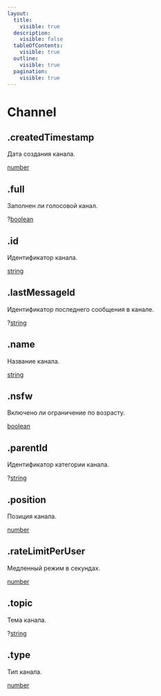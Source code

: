 ```yaml
---
layout:
  title:
    visible: true
  description:
    visible: false
  tableOfContents:
    visible: true
  outline:
    visible: true
  pagination:
    visible: true
---
```


# Channel

## .createdTimestamp

Дата создания канала.

[number](https://developer.mozilla.org/ru/docs/Web/JavaScript/Reference/Global\_Objects/Number)

## .full

Заполнен ли голосовой канал.

?[boolean](https://developer.mozilla.org/ru/docs/Web/JavaScript/Reference/Global\_Objects/Boolean)

## .id

Идентификатор канала.

[string](https://developer.mozilla.org/ru/docs/Web/JavaScript/Reference/Global\_Objects/String)

## .lastMessageId

Идентификатор последнего сообщения в канале.

?[string](https://developer.mozilla.org/ru/docs/Web/JavaScript/Reference/Global\_Objects/String)

## .name

Название канала.

[string](https://developer.mozilla.org/ru/docs/Web/JavaScript/Reference/Global\_Objects/String)

## .nsfw

Включено ли ограничение по возрасту.

[boolean](https://developer.mozilla.org/ru/docs/Web/JavaScript/Reference/Global\_Objects/Boolean)

## .parentId

Идентификатор категории канала.

?[string](https://developer.mozilla.org/ru/docs/Web/JavaScript/Reference/Global\_Objects/String)

## .position

Позиция канала.

[number](https://developer.mozilla.org/ru/docs/Web/JavaScript/Reference/Global\_Objects/Number)

## .rateLimitPerUser

Медленный режим в секундах.

[number](https://developer.mozilla.org/ru/docs/Web/JavaScript/Reference/Global\_Objects/Number)

## .topic

Тема канала.

?[string](https://developer.mozilla.org/ru/docs/Web/JavaScript/Reference/Global\_Objects/String)

## .type

Тип канала.

[number](https://developer.mozilla.org/ru/docs/Web/JavaScript/Reference/Global\_Objects/Number)
